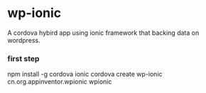 # wp-ionic
A cordova hybird app using ionic framework that backing data on wordpress.
### first step
npm install -g cordova ionic
cordova create wp-ionic cn.org.appinventor.wpionic wpionic
